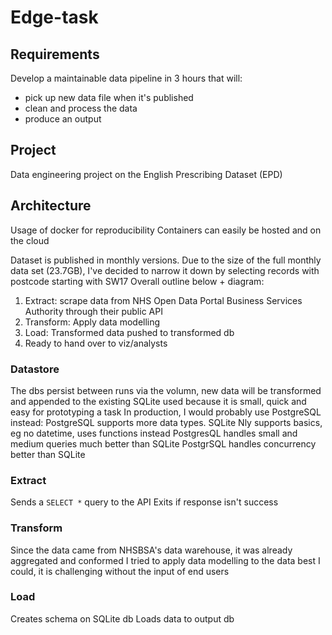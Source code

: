 # Edge-task

## Requirements
Develop a maintainable data pipeline in 3 hours that will:
- pick up new data file when it's published
- clean and process the data
- produce an output

## Project
Data engineering project on the English Prescribing Dataset (EPD)

## Architecture
Usage of docker for reproducibility
Containers can easily be hosted and on the cloud

Dataset is published in monthly versions.
Due to the size of the full monthly data set (23.7GB), I've decided to narrow it down by selecting records with postcode starting with SW17
Overall outline below + diagram:
1. Extract: scrape data from NHS Open Data Portal Business Services Authority through their public API
2. Transform: Apply data modelling
3. Load: Transformed data pushed to transformed db
4. Ready to hand over to viz/analysts

### Datastore
The dbs persist between runs via the volumn, new data will be transformed and appended to the existing
SQLite used because it is small, quick and easy for prototyping a task
In production, I would probably use PostgreSQL instead:
    PostgreSQL supports more data types. SQLite Nly supports basics, eg no datetime, uses functions instead
    PostgresQL handles small and medium queries much better than SQLite
    PostgrSQL handles concurrency better than SQLite

### Extract
Sends a `SELECT *` query to the API
Exits if response isn't success

### Transform
Since the data came from NHSBSA's data warehouse, it was already aggregated and conformed
I tried to apply data modelling to the data best I could, it is challenging without the input of end users

### Load
Creates schema on SQLite db
Loads data to output db